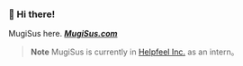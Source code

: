 ### 👋 Hi there!

MugiSus here. **[_MugiSus.com_](https://mugisus.com)**

> **Note** MugiSus is currently in [Helpfeel Inc.](https://github.com/nota) as an intern。
